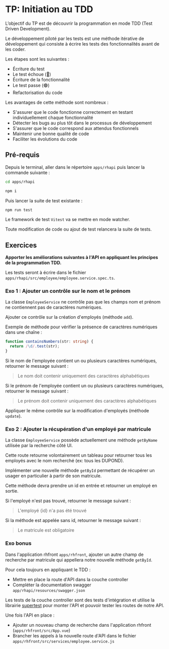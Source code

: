 # TP: Initiation au TDD

L’objectif du TP est de découvrir la programmation en mode TDD (Test Driven Development).

Le développement piloté par les tests est une méthode itérative de développement qui consiste à écrire les tests des fonctionnalités avant de les coder.

Les étapes sont les suivantes :

- Écriture du test
- Le test échoue (🔴)
- Écriture de la fonctionnalité
- Le test passe (🟢)
- Refactorisation du code

Les avantages de cette méthode sont nombreux :

- S'assurer que le code fonctionne correctement en testant individuellement chaque fonctionnalité
- Détecter les bugs au plus tôt dans le processus de développement
- S'assurer que le code correspond aux attendus fonctionnels
- Maintenir une bonne qualité de code
- Faciliter les évolutions du code

## Pré-requis

Depuis le terminal, aller dans le répertoire `apps/rhapi` puis lancer la commande suivante :

```sh
cd apps/rhapi

npm i
```

Puis lancer la suite de test existante :

```sh
npm run test
```

Le framework de test `Vitest` va se mettre en mode watcher.

Toute modification de code ou ajout de test relancera la suite de tests.

## Exercices

**Apporter les améliorations suivantes à l'API en appliquant les principes de la programmation TDD.**

Les tests seront à écrire dans le fichier `apps/rhapi/src/employee/employee.service.spec.ts`.

### Exo 1 : Ajouter un contrôle sur le nom et le prénom

La classe `EmployeeService` ne contrôle pas que les champs nom et prénom ne contiennent pas de caractères numériques.

Ajouter ce contrôle sur la création d'employés (méthode `add`).

Exemple de méthode pour vérifier la présence de caractères numériques dans une chaîne :

```ts
function containsNumbers(str: string) {
  return /\d/.test(str);
}
```

Si le nom de l'employée contient un ou plusieurs caractères numériques, retourner le message suivant :

> Le nom doit contenir uniquement des caractères alphabétiques

Si le prénom de l'employée contient un ou plusieurs caractères numériques, retourner le message suivant :

> Le prénom doit contenir uniquement des caractères alphabétiques

Appliquer le même contrôle sur la modification d'employés (méthode `update`).

### Exo 2 : Ajouter la récupération d'un employé par matricule

La classe `EmployeeService` possède actuellement une méthode `getByName` utilisée par la recherche côté UI.

Cette route retourne volontairement un tableau pour retourner tous les employés avec le nom recherché (ex: tous les DUPOND).

Implémenter une nouvelle méthode `getById` permettant de récupérer un usager en particulier à partir de son matricule.

Cette méthode devra prendre un id en entrée et retourner un employé en sortie.

Si l'employé n'est pas trouvé, retourner le message suivant :

> L'employé {id} n'a pas été trouvé

Si la méthode est appelée sans id, retourner le message suivant :

> Le matricule est obligatoire

### Exo bonus

Dans l'application rhfront `apps/rhfront`, ajouter un autre champ de recherche par matricule qui appellera notre nouvelle méthode `getById`.

Pour cela toujours en appliquant le TDD :

- Mettre en place la route d'API dans la couche controller
- Compléter la documentation swagger `app/rhapi/resources/swagger.json`

Les tests de la couche controller sont des tests d'intégration et utilise la librairie [supertest](https://github.com/ladjs/supertest) pour monter l'API et pouvoir tester les routes de notre API.

Une fois l'API en place :

- Ajouter un nouveau champ de recherche dans l'application rhfront (`apps/rhfront/src/App.vue`)
- Brancher les appels à la nouvelle route d'API dans le fichier `apps/rhfront/src/services/employee.service.js`
